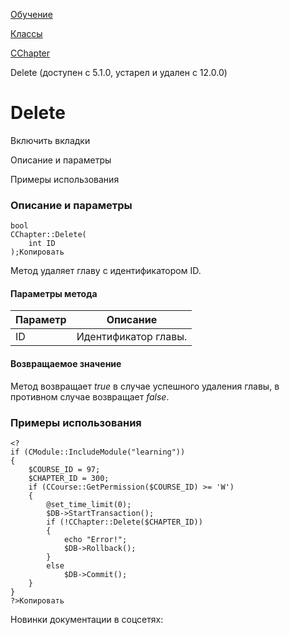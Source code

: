[Обучение](/api_help/learning/index.php)

[Классы](/api_help/learning/classes/index.php)

[CChapter](/api_help/learning/classes/cchapter/index.php)

Delete (доступен с 5.1.0, устарел и удален с 12.0.0)

Delete
======

Включить вкладки

Описание и параметры

Примеры использования

### Описание и параметры

```
bool
CChapter::Delete(
	int ID
);Копировать
```

Метод удаляет главу с идентификатором ID.

#### Параметры метода

| Параметр | Описание |
| --- | --- |
| ID | Идентификатор главы. |

#### Возвращаемое значение

Метод возвращает *true* в случае успешного удаления главы, в противном случае возвращает *false*.

### Примеры использования

```
<?
if (CModule::IncludeModule("learning"))
{
	$COURSE_ID = 97;
	$CHAPTER_ID = 300;
	if (CCourse::GetPermission($COURSE_ID) >= 'W')
	{
		@set_time_limit(0);
		$DB->StartTransaction();
		if (!CChapter::Delete($CHAPTER_ID))
		{
			echo "Error!";
			$DB->Rollback();
		}
		else
			$DB->Commit();
	}
}
?>Копировать
```

Новинки документации в соцсетях: